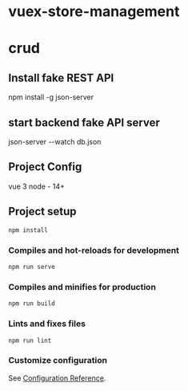 # vuex-store-management

# crud

## Install fake REST API
npm install -g json-server

## start backend fake API server
json-server --watch db.json


## Project Config
vue 3
node - 14+

## Project setup
```
npm install
```

### Compiles and hot-reloads for development
```
npm run serve
```

### Compiles and minifies for production
```
npm run build
```

### Lints and fixes files
```
npm run lint
```

### Customize configuration
See [Configuration Reference](https://cli.vuejs.org/config/).
